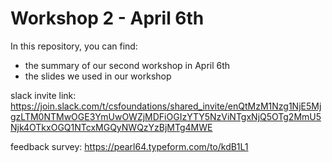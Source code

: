 # Workshop 2 - April 6th

In this repository, you can find:
- the summary of our second workshop in April 6th
- the slides we used in our workshop

slack invite link: https://join.slack.com/t/csfoundations/shared_invite/enQtMzM1Nzg1NjE5MjgzLTM0NTMwOGE3YmUwOWZjMDFiOGIzYTY5NzViNTgxNjQ5OTg2MmU5Njk4OTkxOGQ1NTcxMGQyNWQzYzBjMTg4MWE

feedback survey:
https://pearl64.typeform.com/to/kdB1L1
